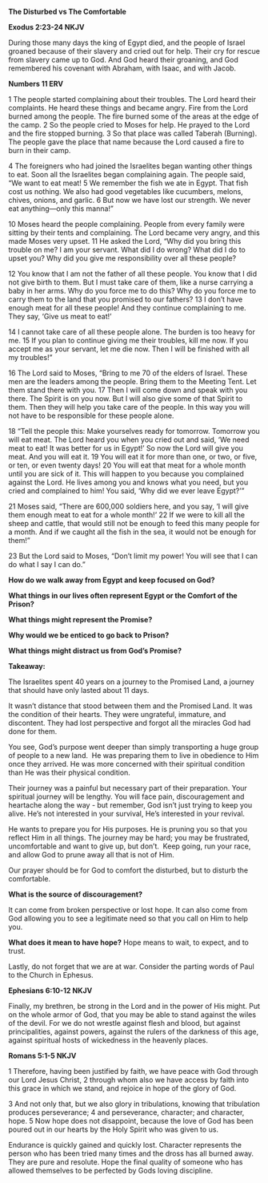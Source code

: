 **The Disturbed vs The Comfortable**

**Exodus 2:23-24 NKJV**

During those many days the king of Egypt died, and the people of Israel groaned because of their slavery and cried out for help. Their cry for rescue from slavery came up to God. And God heard their groaning, and God remembered his covenant with Abraham, with Isaac, and with Jacob.

**Numbers 11 ERV**

1 The people started complaining about their troubles. The Lord heard their complaints. He heard these things and became angry. Fire from the Lord burned among the people. The fire burned some of the areas at the edge of the camp. 2 So the people cried to Moses for help. He prayed to the Lord and the fire stopped burning. 3 So that place was called Taberah (Burning). The people gave the place that name because the Lord caused a fire to burn in their camp.

4 The foreigners who had joined the Israelites began wanting other things to eat. Soon all the Israelites began complaining again. The people said, “We want to eat meat! 5 We remember the fish we ate in Egypt. That fish cost us nothing. We also had good vegetables like cucumbers, melons, chives, onions, and garlic. 6 But now we have lost our strength. We never eat anything—only this manna!”

10 Moses heard the people complaining. People from every family were sitting by their tents and complaining. The Lord became very angry, and this made Moses very upset. 11 He asked the Lord, “Why did you bring this trouble on me? I am your servant. What did I do wrong? What did I do to upset you? Why did you give me responsibility over all these people?

12 You know that I am not the father of all these people. You know that I did not give birth to them. But I must take care of them, like a nurse carrying a baby in her arms. Why do you force me to do this? Why do you force me to carry them to the land that you promised to our fathers? 13 I don’t have enough meat for all these people! And they continue complaining to me. They say, ‘Give us meat to eat!’

14 I cannot take care of all these people alone. The burden is too heavy for me. 15 If you plan to continue giving me their troubles, kill me now. If you accept me as your servant, let me die now. Then I will be finished with all my troubles!”

16 The Lord said to Moses, “Bring to me 70 of the elders of Israel. These men are the leaders among the people. Bring them to the Meeting Tent. Let them stand there with you. 17 Then I will come down and speak with you there. The Spirit is on you now. But I will also give some of that Spirit to them. Then they will help you take care of the people. In this way you will not have to be responsible for these people alone.

18 “Tell the people this: Make yourselves ready for tomorrow. Tomorrow you will eat meat. The Lord heard you when you cried out and said, ‘We need meat to eat! It was better for us in Egypt!’ So now the Lord will give you meat. And you will eat it. 19 You will eat it for more than one, or two, or five, or ten, or even twenty days! 20 You will eat that meat for a whole month until you are sick of it. This will happen to you because you complained against the Lord. He lives among you and knows what you need, but you cried and complained to him! You said, ‘Why did we ever leave Egypt?’”

21 Moses said, “There are 600,000 soldiers here, and you say, ‘I will give them enough meat to eat for a whole month!’ 22 If we were to kill all the sheep and cattle, that would still not be enough to feed this many people for a month. And if we caught all the fish in the sea, it would not be enough for them!”

23 But the Lord said to Moses, “Don’t limit my power! You will see that I can do what I say I can do.”

**How do we walk away from Egypt and keep focused on God?**

**What things in our lives often represent Egypt or the Comfort of the Prison?**

**What things might represent the Promise?**

**Why would we be enticed to go back to Prison?**

**What things might distract us from God’s Promise?**

**Takeaway:**

The Israelites spent 40 years on a journey to the Promised Land, a journey that should have only lasted about 11 days.

It wasn’t distance that stood between them and the Promised Land. It was the condition of their hearts. They were ungrateful, immature, and discontent. They had lost perspective and forgot all the miracles God had done for them.

You see, God’s purpose went deeper than simply transporting a huge group of people to a new land.  He was preparing them to live in obedience to Him once they arrived. He was more concerned with their spiritual condition than He was their physical condition.

Their journey was a painful but necessary part of their preparation. Your spiritual journey will be lengthy. You will face pain, discouragement and heartache along the way - but remember, God isn’t just trying to keep you alive. He’s not interested in your survival, He’s interested in your revival.

He wants to prepare you for His purposes. He is pruning you so that you reflect Him in all things. The journey may be hard; you may be frustrated, uncomfortable and want to give up, but don’t.  Keep going, run your race, and allow God to prune away all that is not of Him.

Our prayer should be for God to comfort the disturbed, but to disturb the comfortable.

**What is the source of discouragement?**

It can come from broken perspective or lost hope. It can also come from God allowing you to see a legitimate need so that you call on Him to help you.

**What does it mean to have hope?**
Hope means to wait, to expect, and to trust.

Lastly, do not forget that we are at war. Consider the parting words of Paul to the Church in Ephesus.

**Ephesians 6:10-12 NKJV**

Finally, my brethren, be strong in the Lord and in the power of His might. Put on the whole armor of God, that you may be able to stand against the wiles of the devil. For we do not wrestle against flesh and blood, but against principalities, against powers, against the rulers of the darkness of this age, against spiritual hosts of wickedness in the heavenly places.

**Romans 5:1-5 NKJV**

1 Therefore, having been justified by faith, we have peace with God through our Lord Jesus Christ, 2 through whom also we have access by faith into this grace in which we stand, and rejoice in hope of the glory of God.

3 And not only that, but we also glory in tribulations, knowing that tribulation produces perseverance; 4 and perseverance, character; and character, hope. 5 Now hope does not disappoint, because the love of God has been poured out in our hearts by the Holy Spirit who was given to us.

Endurance is quickly gained and quickly lost. Character represents the person who has been tried many times and the dross has all burned away. They are pure and resolute. Hope the final quality of someone who has allowed themselves to be perfected by Gods loving discipline.
